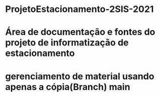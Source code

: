 # ProjetoEstacionamento-2SIS-2021 
# Área de documentação e fontes do projeto de informatização de estacionamento 
# gerenciamento de material usando apenas a cópia(Branch) main
